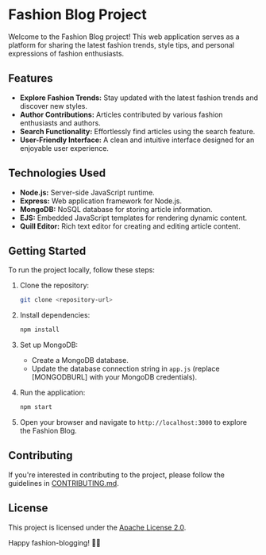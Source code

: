 # Fashion Blog Project

Welcome to the Fashion Blog project! This web application serves as a platform for sharing the latest fashion trends, style tips, and personal expressions of fashion enthusiasts.

## Features

- **Explore Fashion Trends:** Stay updated with the latest fashion trends and discover new styles.
- **Author Contributions:** Articles contributed by various fashion enthusiasts and authors.
- **Search Functionality:** Effortlessly find articles using the search feature.
- **User-Friendly Interface:** A clean and intuitive interface designed for an enjoyable user experience.

## Technologies Used

- **Node.js:** Server-side JavaScript runtime.
- **Express:** Web application framework for Node.js.
- **MongoDB:** NoSQL database for storing article information.
- **EJS:** Embedded JavaScript templates for rendering dynamic content.
- **Quill Editor:** Rich text editor for creating and editing article content.

## Getting Started

To run the project locally, follow these steps:

1. Clone the repository:

   ```bash
   git clone <repository-url>
   ```

2. Install dependencies:

   ```bash
   npm install
   ```

3. Set up MongoDB:

   - Create a MongoDB database.
   - Update the database connection string in `app.js` (replace [MONGODBURL] with your MongoDB credentials).

4. Run the application:

   ```bash
   npm start
   ```

5. Open your browser and navigate to `http://localhost:3000` to explore the Fashion Blog.

## Contributing

If you're interested in contributing to the project, please follow the guidelines in [CONTRIBUTING.md](CONTRIBUTING.md).

## License

This project is licensed under the [Apache License 2.0](LICENSE).

Happy fashion-blogging! 👗✨
